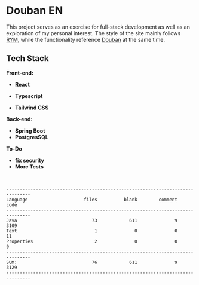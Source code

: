 # Douban EN

This project serves as an exercise for full-stack development as well as an exploration of my personal interest. The style of the site mainly follows [RYM](https://rateyourmusic.com), while the functionality reference [Douban](https://www.douban.com) at the same time.

## Tech Stack

**Front-end:**

- **React**

- **Typescript**

- **Tailwind CSS**

**Back-end:**

- **Spring Boot**
- **PostgresSQL**

**To-Do**

- **fix security**
- **More Tests**

<br>

```
-------------------------------------------------------------------------------
Language                     files          blank        comment           code
-------------------------------------------------------------------------------
Java                            73            611              9           3109
Text                             1              0              0             11
Properties                       2              0              0              9
-------------------------------------------------------------------------------
SUM:                            76            611              9           3129
-------------------------------------------------------------------------------


```


